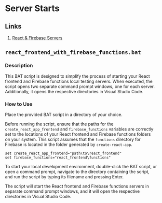 # Server Starts

## **Links**

1. [React & Firebase Servers](#react_frontend_with_firebase_functionsbat)

## `react_frontend_with_firebase_functions.bat`

### **Description**

This BAT script is designed to simplify the process of starting your React frontend and Firebase functions local testing servers. When executed, the script opens two separate command prompt windows, one for each server. Additionally, it opens the respective directories in Visual Studio Code.

### **How to Use**

Place the provided BAT script in a directory of your choice.

Before running the script, ensure that the paths for the `create_react_app_frontend` and `firebase_functions` variables are correctly set to the locations of your React frontend and Firebase functions folders on your system. This script assumes that the `functions` directory for Firebase is located in the folder generated by `create-react-app`.

```batch
set create_react_app_frontend="path\to\react_frontend"
set firebase_functions="react_frontend\functions"
```

To start your local development environment, double-click the BAT script, or open a command prompt, navigate to the directory containing the script, and run the script by typing its filename and pressing Enter.

The script will start the React frontend and Firebase functions servers in separate command prompt windows, and it will open the respective directories in Visual Studio Code.

<br/>
